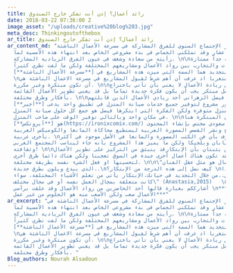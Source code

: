 ```yaml
---
title: رائد أعمال؟ إذن أنت تفكر خارج الصندوق
date: 2018-03-22 07:36:00 Z
image_asset: "/uploads/creative%20blog%203.jpg"
meta_desc: Thinkingoutofthebox
ar_title: رائد أعمال؟ إذن أنت تفكر خارج الصندوق
ar_content_md: "ذهبت لحضور الإجتماع السنوي للفرق المشاركة في مسرعة الأعمال الناشئة
  في مقر تسعة أعشار وقد تملكني الحماس في بدء مشروعي الخاص بعد انتهاء هذه الأمسية لما
  رأيته من سعادة وشغف في عيون الفرق الريادية المشاركة. \n\nكانت الأمسية جداً ممتازة
  لتبادل الخبرات والتجارب بين رواد الأعمال ومشاريعهم المختلفة ولكن ما لفت نظري كثيراً
  هو أن الإبتكار والتجديد هما السمة التي ميزت هذه المشاريع في [**مسرعة الأعمال الناشئة**](https://a2a.910ths.sa/a2a/overview).
  \nوهذا ليس مستغربا اذ عرفت أن أهم شرط لقبول المشاريع في مسرعة الاعمال الناشئة هي
  أن تكون مبتكرة وغير مكررة. \n\nوالإبتكار في ريادة الأعمال لا يعني بأن تأتي باختراع
  جديد. فليس كل عمل مبتكر يجب أن يكون فكرة جديدة تماما بل قد يعني تطوير الأعمال القائمة
  بأفكار وطرق مختلفة. \n\nعلى سبيل المثال فيصل الزهراني أحد ريادي الأعمال الذين قابلتهم
  في الأمسية قد طور مشروع لتوفير جميع خدمات صيانة المنزل في تطبيق واحد يدعى [**أجير**](http://www.iajeer.com/wp/).
  صحيح أن صيانة المنزل متوفرة ولكن الفكرة التي ابتكرها فيصل هو جمع كل حلول صيانة المنزل
  في مكان واحد وبالتالي توفير الوقت على صاحب المنزل. \n\nأيضا أحد الفرق المبتكرة هنا
  هو [**آيرونكس**](https://ironixcomix.com/) وهو مشروع ستديو سعودي مختص بإنشاء المحتوى
  القصصي لإنتاج ونشر القصص المصورة العربية ليستطيع محاكاة المانغا والكوميكس الغربية
  بأخرى عربية. \nوكما هو معروف بأن فن الكتب المصورة والمانغا في الأصل موجود في أكثر
  من بلد مثل اليابان وبلجيكا ولكن ما يميز هذا المشروع بأنه جاء ليناسب المجتمع العربي
  وثقافته! \n\nهذان المثالين يثبتان بأن الإبتكارقد ينبثق من التركيز على تطوير الأعمال
  القائمة.  فقد تكون هناك أعمال أخرى جيدة في السوق تعجبنا ولكن هناك دائما طرق أخرى
  لتحسينها او فعل الشيء نفسه بطريقة مختلفة. \n\n\"فعقل ريادي الأعمال هو مثل عقل الفنان
  الذي يبدع ويلون بطرق جديدة..\nكيف نصل إلى هذه الدرجة من الإبتكار؟ \nقد يأتي هذا
  من الداخل..من خلال التجديد في حياتك.الإبتكار يأتي من تعلم الأشياء المختلفة، سواء
  كانت متعلقة بمجال العمل نفسه أو في مجال مختلف\" (Anastasia,2015)   \n \n\nأخيراً
  أشارككم بعبارة قالها أحد الحاضرين من رواد الأعمال وقد علقت برأسي \n***العمل في ريادة
  الأعمال صعب ولكن الأصعب منه هو الجلوس من غير عمل***"
ar_excerpt: "ذهبت لحضور الإجتماع السنوي للفرق المشاركة في مسرعة الأعمال الناشئة في
  مقر تسعة أعشار وقد تملكني الحماس في بدء مشروعي الخاص بعد انتهاء هذه الأمسية لما
  رأيته من سعادة وشغف في عيون الفرق الريادية المشاركة. \n\nكانت الأمسية جداً ممتازة
  لتبادل الخبرات والتجارب بين رواد الأعمال ومشاريعهم المختلفة ولكن ما لفت نظري كثيراً
  هو أن الإبتكار والتجديد هما السمة التي ميزت هذه المشاريع في [**مسرعة الأعمال الناشئة**](https://a2a.910ths.sa/a2a/overview).
  \nوهذا ليس مستغربا اذ عرفت أن أهم شرط لقبول المشاريع في مسرعة الاعمال الناشئة هي
  أن تكون مبتكرة وغير مكررة. \n\nوالإبتكار في ريادة الأعمال لا يعني بأن تأتي باختراع
  جديد. فليس كل عمل مبتكر يجب أن يكون فكرة جديدة تماما بل قد يعني تطوير الأعمال القائمة
  بأفكار وطرق مختلفة. "
Blog_authors: Nourah Alsadoun
---
```


